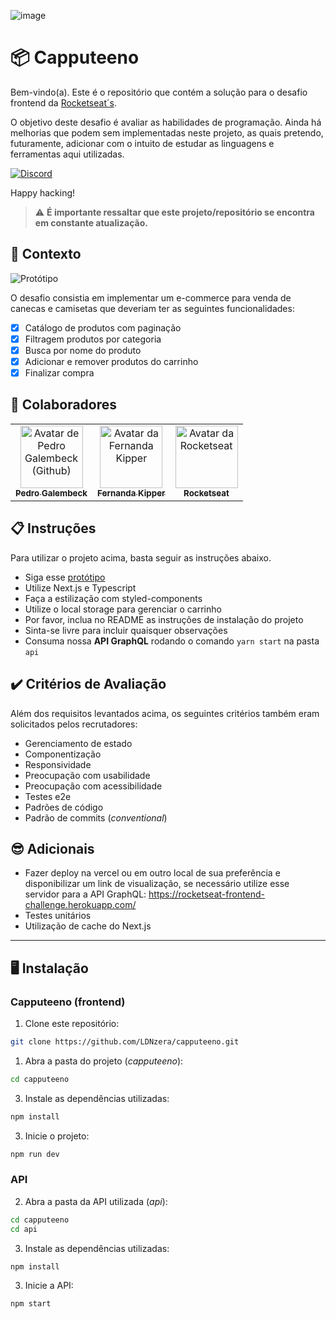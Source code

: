 ![image](https://user-images.githubusercontent.com/40845824/121069742-3accdb00-c7a4-11eb-87d0-3dc47e433762.png)

# 📦 Capputeeno

Bem-vindo(a). Este é o repositório que contém a solução para o desafio frontend da [Rocketseat´s](https://www.rocketseat.com.br/).

O objetivo deste desafio é avaliar as habilidades de programação. Ainda há melhorias que podem sem implementadas neste projeto, as quais pretendo, futuramente, adicionar com o intuito de estudar as linguagens e ferramentas aqui utilizadas.

[![Discord](https://img.shields.io/badge/Discord-1877F2?style=for-the-badge&logo=discord&logoColor=white)](https://discord.gg/rocketseat)

Happy hacking!

> ⚠️ **É importante ressaltar que este projeto/repositório se encontra em constante atualização.**

## 🧠 Contexto

![Protótipo](./.github/capputeeno.png)

O desafio consistia em implementar um e-commerce para venda de canecas e camisetas que deveriam ter as seguintes funcionalidades:

- [x] Catálogo de produtos com paginação
- [x] Filtragem produtos por categoria
- [x] Busca por nome do produto
- [x] Adicionar e remover produtos do carrinho
- [x] Finalizar compra

## 🤝 Colaboradores

<table>
  <tr>
    <td align="center">
      <a href="https://github.com/LDNzera" title="Pedro Galembeck">
        <img src="https://avatars.githubusercontent.com/u/51977156?v=4" width="100px;" alt="Avatar de Pedro Galembeck (Github)"/><br>
        <sub>
          <b>Pedro Galembeck</b>
        </sub>
      </a>
    </td>
    <td align="center">
      <a href="https://github.com/Fernanda-Kipper" title="Fernanda Kipper">
        <img src="https://avatars.githubusercontent.com/u/61896274?v=4" width="100px;" alt="Avatar da Fernanda Kipper"/><br>
        <sub>
          <b>Fernanda Kipper</b>
        </sub>
      </a>
    </td>
    <td align="center">
      <a href="https://github.com/Rocketseat/frontend-challenge" title="Rocketseat">
        <img src="https://avatars.githubusercontent.com/u/28929274?s=200&v=4" width="100px;" alt="Avatar da Rocketseat"/><br>
        <sub>
          <b>Rocketseat</b>
        </sub>
      </a>
    </td>
  </tr>
</table>

## 📋 Instruções

Para utilizar o projeto acima, basta seguir as instruções abaixo.

- Siga esse [protótipo](https://www.figma.com/file/rET9F2CeUEJdiVN7JRu993/E-commerce---capputeeno?node-id=680%3A6449)
- Utilize Next.js e Typescript
- Faça a estilização com styled-components
- Utilize o local storage para gerenciar o carrinho
- Por favor, inclua no README as instruções de instalação do projeto
- Sinta-se livre para incluir quaisquer observações
- Consuma nossa **API GraphQL** rodando o comando `yarn start` na pasta `api`

## ✔️ Critérios de Avaliação

Além dos requisitos levantados acima, os seguintes critérios também eram solicitados pelos recrutadores:

- Gerenciamento de estado
- Componentização
- Responsividade
- Preocupação com usabilidade
- Preocupação com acessibilidade
- Testes e2e
- Padrões de código
- Padrão de commits (_conventional_)

## 😎 Adicionais

- Fazer deploy na vercel ou em outro local de sua preferência e disponibilizar um link de visualização, se necessário utilize esse servidor para a API GraphQL: https://rocketseat-frontend-challenge.herokuapp.com/
- Testes unitários
- Utilização de cache do Next.js

---

## 🖥️ Instalação

### Capputeeno (frontend)

1. Clone este repositório:

```bash
git clone https://github.com/LDNzera/capputeeno.git
```

1. Abra a pasta do projeto (_capputeeno_):

```bash
cd capputeeno
```

3. Instale as dependências utilizadas:

```bash
npm install
```

3. Inicie o projeto:

```bash
npm run dev
```

### API

2. Abra a pasta da API utilizada (_api_):

```bash
cd capputeeno
cd api
```

3. Instale as dependências utilizadas:

```bash
npm install
```

3. Inicie a API:

```bash
npm start
```
